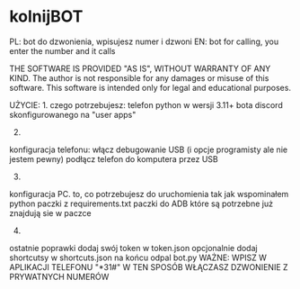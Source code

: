 # kolnijBOT
PL: bot do dzwonienia, wpisujesz numer i dzwoni EN: bot for calling, you enter the number and it calls


THE SOFTWARE IS PROVIDED "AS IS", WITHOUT WARRANTY OF ANY KIND. 
The author is not responsible for any damages or misuse of this software. 
This software is intended only for legal and educational purposes.

UŻYCIE:
1.
czego potrzebujesz:
telefon
python w wersji 3.11+
bota discord skonfigurowanego na "user apps"

2.
konfiguracja telefonu:
włącz debugowanie USB (i opcje programisty ale nie jestem pewny)
podłącz telefon do komputera przez USB

3.
konfiguracja PC. to, co potrzebujesz do uruchomienia
tak jak wspominałem python
paczki z requirements.txt
paczki do ADB które są potrzebne już znajdują sie w paczce

4.
ostatnie poprawki
dodaj swój token w token.json
opcjonalnie dodaj shortcutsy w shortcuts.json
na końcu odpal bot.py
WAŻNE: WPISZ W APLIKACJI TELEFONU "*31#" W TEN SPOSÓB WŁĄCZASZ DZWONIENIE Z PRYWATNYCH NUMERÓW
